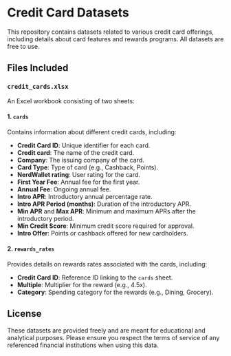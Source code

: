 # Credit Card Datasets

This repository contains datasets related to various credit card offerings, including details about card features and rewards programs. All datasets are free to use.

## Files Included

### `credit_cards.xlsx`
An Excel workbook consisting of two sheets:

#### 1. `cards`
Contains information about different credit cards, including:
- **Credit Card ID**: Unique identifier for each card.
- **Credit card**: The name of the credit card.
- **Company**: The issuing company of the card.
- **Card Type**: Type of card (e.g., Cashback, Points).
- **NerdWallet rating**: User rating for the card.
- **First Year Fee**: Annual fee for the first year.
- **Annual Fee**: Ongoing annual fee.
- **Intro APR**: Introductory annual percentage rate.
- **Intro APR Period (months)**: Duration of the introductory APR.
- **Min APR** and **Max APR**: Minimum and maximum APRs after the introductory period.
- **Min Credit Score**: Minimum credit score required for approval.
- **Intro Offer**: Points or cashback offered for new cardholders.

#### 2. `rewards_rates`
Provides details on rewards rates associated with the cards, including:
- **Credit Card ID**: Reference ID linking to the `cards` sheet.
- **Multiple**: Multiplier for the reward (e.g., 4.5x).
- **Category**: Spending category for the rewards (e.g., Dining, Grocery).

## License

These datasets are provided freely and are meant for educational and analytical purposes. Please ensure you respect the terms of service of any referenced financial institutions when using this data.
